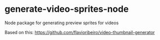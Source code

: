 # generate-video-sprites-node
Node package for generating preview sprites for videos

Based on this: https://github.com/flavioribeiro/video-thumbnail-generator
